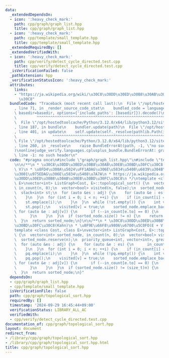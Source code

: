 ```yaml
---
data:
  _extendedDependsOn:
  - icon: ':heavy_check_mark:'
    path: cpp/graph/graph_list.hpp
    title: cpp/graph/graph_list.hpp
  - icon: ':heavy_check_mark:'
    path: cpp/template/small_template.hpp
    title: cpp/template/small_template.hpp
  _extendedRequiredBy: []
  _extendedVerifiedWith:
  - icon: ':heavy_check_mark:'
    path: cpp/verify/detect_cycle_directed.test.cpp
    title: cpp/verify/detect_cycle_directed.test.cpp
  _isVerificationFailed: false
  _pathExtension: hpp
  _verificationStatusIcon: ':heavy_check_mark:'
  attributes:
    links:
    - "https://ja.wikipedia.org/wiki/\u30C8\u30DD\u30ED\u30B8\u30AB\u30EB\u30BD\u30FC\
      \u30C8"
  bundledCode: "Traceback (most recent call last):\n  File \"/opt/hostedtoolcache/Python/3.12.0/x64/lib/python3.12/site-packages/onlinejudge_verify/documentation/build.py\"\
    , line 71, in _render_source_code_stat\n    bundled_code = language.bundle(stat.path,\
    \ basedir=basedir, options={'include_paths': [basedir]}).decode()\n          \
    \         ^^^^^^^^^^^^^^^^^^^^^^^^^^^^^^^^^^^^^^^^^^^^^^^^^^^^^^^^^^^^^^^^^^^^^^^^^^^^^^^^^\n\
    \  File \"/opt/hostedtoolcache/Python/3.12.0/x64/lib/python3.12/site-packages/onlinejudge_verify/languages/cplusplus.py\"\
    , line 187, in bundle\n    bundler.update(path)\n  File \"/opt/hostedtoolcache/Python/3.12.0/x64/lib/python3.12/site-packages/onlinejudge_verify/languages/cplusplus_bundle.py\"\
    , line 401, in update\n    self.update(self._resolve(pathlib.Path(included), included_from=path))\n\
    \                ^^^^^^^^^^^^^^^^^^^^^^^^^^^^^^^^^^^^^^^^^^^^^^^^^^^^^^^^^\n \
    \ File \"/opt/hostedtoolcache/Python/3.12.0/x64/lib/python3.12/site-packages/onlinejudge_verify/languages/cplusplus_bundle.py\"\
    , line 260, in _resolve\n    raise BundleErrorAt(path, -1, \"no such header\"\
    )\nonlinejudge_verify.languages.cplusplus_bundle.BundleErrorAt: graph/graph_list.hpp:\
    \ line -1: no such header\n"
  code: "#pragma once\n#include \"graph/graph_list.hpp\"\n#include \"template/small_template.hpp\"\
    \n\n/**\n * \u30C8\u30DD\u30ED\u30B8\u30AB\u30EB\u30BD\u30FC\u30C8(Kahn) O(E +\
    \ V)\n * \u8FD4\u308A\u5024\uFF1ADAG\u306E\u5834\u5408\u6839\u304B\u3089\u9806\
    \u3001\u975EDAG\u306E\u5834\u5408\u7A7A\n * https://ja.wikipedia.org/wiki/\u30C8\
    \u30DD\u30ED\u30B8\u30AB\u30EB\u30BD\u30FC\u30C8\n */\ntemplate <class Cost, class\
    \ E>\nvector<int> ListGraph<Cost, E>::topological_sort() {\n  vector<int> sorted_node,\
    \ in_count(n, 0);\n  vector<bool> visited(n, false);\n  sorted_node.reserve(n);\n\
    \  stack<int> st;\n  for (auto &es : adj) {\n    for (auto &e : es) {\n      in_count[e.to]++;\n\
    \    }\n  }\n  for (int i = 0; i < n; ++i) {\n    if (in_count[i] == 0) {\n  \
    \    st.emplace(i);\n    }\n  }\n  while (!st.empty()) {\n    int v = st.top();\n\
    \    st.pop();\n    visited[v] = true;\n    sorted_node.emplace_back(v);\n   \
    \ for (auto &e : adj[v]) {\n      if (--in_count[e.to] == 0) {\n        st.emplace(e.to);\n\
    \      }\n    }\n  }\n  if (sorted_node.size() != n) {\n    return vector<int>();\n\
    \  }\n  return sorted_node;\n}\n\n/**\n * \u30C8\u30DD\u30ED\u30B8\u30AB\u30EB\
    \u30BD\u30FC\u30C8(Kahn)\n * \u8F9E\u66F8\u9806\u6700\u5C0FO(E + V log V)\n */\n\
    template <class Cost, class E>\nvector<int> ListGraph<Cost, E>::topological_sort_minimum()\
    \ {\n  vector<int> sorted_node, in_count(n, 0);\n  vector<bool> visited(n, false);\n\
    \  sorted_node.reserve(n);\n  priority_queue<int, vector<int>, greater<int>> pq;\n\
    \  for (auto &es : adj) {\n    for (auto &e : es) {\n      in_count[e.to]++;\n\
    \    }\n  }\n  for (int i = 0; i < n; ++i) {\n    if (in_count[i] == 0) {\n  \
    \    pq.emplace(i);\n    }\n  }\n  while (!pq.empty()) {\n    int v = pq.top();\n\
    \    pq.pop();\n    visited[v] = true;\n    sorted_node.emplace_back(v);\n   \
    \ for (auto &e : adj[v]) {\n      if (--in_count[e.to] == 0) {\n        pq.emplace(e.to);\n\
    \      }\n    }\n  }\n  if (sorted_node.size() != (size_t)n) {\n    return vector<int>();\n\
    \  }\n  return sorted_node;\n}"
  dependsOn:
  - cpp/graph/graph_list.hpp
  - cpp/template/small_template.hpp
  isVerificationFile: false
  path: cpp/graph/topological_sort.hpp
  requiredBy: []
  timestamp: '2024-09-29 16:45:44+09:00'
  verificationStatus: LIBRARY_ALL_AC
  verifiedWith:
  - cpp/verify/detect_cycle_directed.test.cpp
documentation_of: cpp/graph/topological_sort.hpp
layout: document
redirect_from:
- /library/cpp/graph/topological_sort.hpp
- /library/cpp/graph/topological_sort.hpp.html
title: cpp/graph/topological_sort.hpp
---
```

